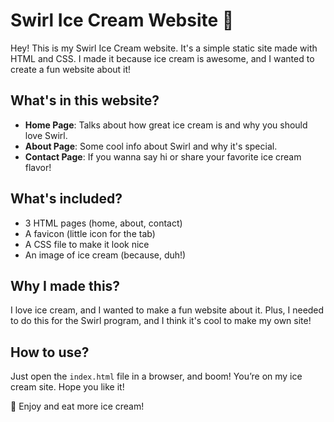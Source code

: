 # Swirl Ice Cream Website 🍦

Hey! This is my Swirl Ice Cream website. It's a simple static site made with HTML and CSS. I made it because ice cream is awesome, and I wanted to create a fun website about it!

## What's in this website?
- **Home Page**: Talks about how great ice cream is and why you should love Swirl.
- **About Page**: Some cool info about Swirl and why it's special.
- **Contact Page**: If you wanna say hi or share your favorite ice cream flavor!

## What's included?
- 3 HTML pages (home, about, contact)
- A favicon (little icon for the tab)
- A CSS file to make it look nice
- An image of ice cream (because, duh!)

## Why I made this?
I love ice cream, and I wanted to make a fun website about it. Plus, I needed to do this for the Swirl program, and I think it's cool to make my own site!

## How to use?
Just open the `index.html` file in a browser, and boom! You’re on my ice cream site. Hope you like it!

🍨 Enjoy and eat more ice cream!
